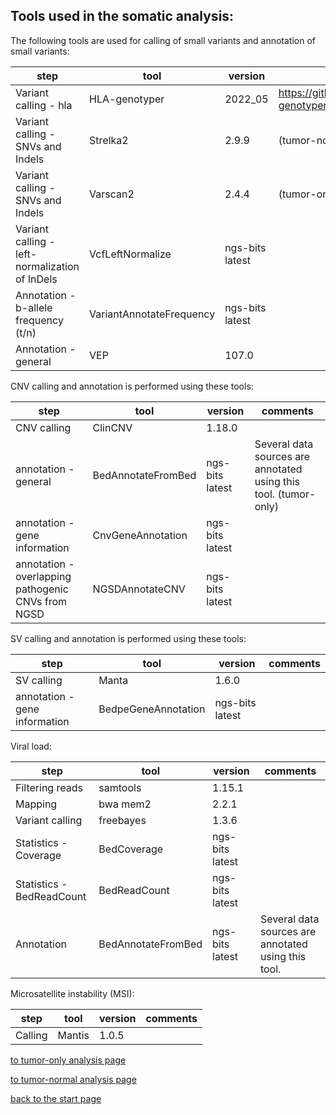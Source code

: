 ## Tools used in the somatic analysis:

The following tools are used for calling of small variants and annotation of small variants:

| step                                           | tool                     | version              | comments                                         |
|------------------------------------------------|--------------------------|----------------------|--------------------------------------------------|
| Variant calling - hla                          | HLA-genotyper            | 2022_05              | https://github.com/axelgschwind/hla-genotyper    |
| Variant calling - SNVs and Indels              | Strelka2                 | 2.9.9                | (tumor-normal)                                   |
| Variant calling - SNVs and Indels              | Varscan2                 | 2.4.4                | (tumor-only)                                     |
| Variant calling - left-normalization of InDels | VcfLeftNormalize         | ngs-bits latest      |                                                  |
| Annotation - b-allele frequency (t/n)          | VariantAnnotateFrequency | ngs-bits latest      |                                                  |
| Annotation - general                           | VEP                      | 107.0                |                                                  |


CNV calling and annotation is performed using these tools:

| step                                               | tool                 | version              | comments                                            |
|----------------------------------------------------|----------------------|----------------------|-----------------------------------------------------|
| CNV calling                                        | ClinCNV              | 1.18.0               |                                                     |
| annotation - general                               | BedAnnotateFromBed   | ngs-bits latest      | Several data sources are annotated using this tool. (tumor-only) |
| annotation - gene information                      | CnvGeneAnnotation    | ngs-bits latest      |                                                     |
| annotation - overlapping pathogenic CNVs from NGSD | NGSDAnnotateCNV      | ngs-bits latest      |                                                     |

SV calling and annotation is performed using these tools:

| step                                      | tool                            | version              | comments                                            |
|-------------------------------------------|---------------------------------|----------------------|-----------------------------------------------------|
| SV calling                                | Manta                           | 1.6.0                |                                                     |
| annotation - gene information             | BedpeGeneAnnotation             | ngs-bits latest      |                                                     |

Viral load:

| step                                           | tool                     | version              | comments                                            |
|------------------------------------------------|--------------------------|----------------------|-----------------------------------------------------|
| Filtering reads                                | samtools                 | 1.15.1               |                                                     |
| Mapping                                        | bwa mem2                 | 2.2.1                |                                                     |
| Variant calling                                | freebayes                | 1.3.6                |                                                     |
| Statistics - Coverage                          | BedCoverage              | ngs-bits latest      |                                                     |
| Statistics - BedReadCount                      | BedReadCount             | ngs-bits latest      |                                                     |
| Annotation                                     | BedAnnotateFromBed       | ngs-bits latest      | Several data sources are annotated using this tool. |

Microsatellite instability (MSI):

| step                                           | tool                     | version              | comments                                            |
|------------------------------------------------|--------------------------|----------------------|-----------------------------------------------------|
| Calling                                        | Mantis                   | 1.0.5                |                                                     |


[to tumor-only analysis page](dna_tumor_only.md)

[to tumor-normal analysis page](dna_tumor-normal_pair.md)

[back to the start page](../README.md)

